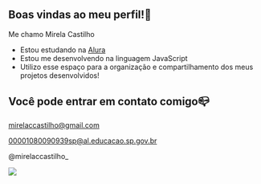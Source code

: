 ## Boas vindas ao meu perfil!💙

Me chamo Mirela Castilho

- Estou estudando na [Alura](https://www.alura.com.br)
- Estou me desenvolvendo na linguagem JavaScript
- Utilizo esse espaço para a organização e compartilhamento dos meus projetos desenvolvidos!

## Você pode entrar em contato comigo📪

mirelaccastilho@gmail.com

00001080090939sp@al.educacao.sp.gov.br

@mirelaccastilho_

![](https://media.tenor.com/Bpbu2-YNL6cAAAAM/hacker-pupper-dog.gif)
